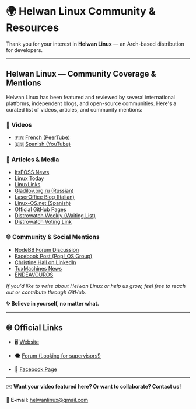# 🌍 Helwan Linux Community & Resources

Thank you for your interest in **Helwan Linux** — an Arch-based distribution for developers.

---

## Helwan Linux — Community Coverage & Mentions

Helwan Linux has been featured and reviewed by several international platforms, independent blogs, and open-source communities. Here's a curated list of videos, articles, and community mentions:

### 🎥 Videos

- 🇫🇷 [French (PeerTube)](https://peertube.pcservice46.fr/w/t4w7FgJXbX94CFoxRpDNcF)
- 🇪🇸 [Spanish (YouTube)](https://www.youtube.com/watch?v=gC157gQ4XaY)

### 📰 Articles & Media

- [ItsFOSS News](https://news.itsfoss.com/helwan-linux/)
- [Linux Today](https://www.linuxtoday.com/blog/helwan-o-s-egypts-all-purpose-linux-distribution/)
- [LinuxLinks](https://www.linuxlinks.com/halwan-arch-based-distro-developers/)
- [Gladilov.org.ru (Russian)](https://gladilov.org.ru/blog/all/new-virtual-os-29-04-2025/)
- [LaserOffice Blog (Italian)](https://www.laseroffice.it/blog/2025/05/19/helwan-os-la-distribuzione-gnu-linux-multiuso-egiziana/)
- [Linux-OS.net (Spanish)](https://linux-os.net/top-nuevas-distros-linux-bsd-a-ser-reconocidas-en-2025-parte-05/)
- [Official GitHub Pages](https://helwan-linux.github.io/helwan-linux/)
- [Distrowatch Weekly (Waiting List)](https://distrowatch.com/weekly.php?issue=20250428#waiting)
- [Distrowatch Voting Link](https://distrowatch.com/dwres.php?resource=links#new)

### 🌐 Community & Social Mentions

- [NodeBB Forum Discussion](https://community.nodebb.org/topic/0ba72d69-b035-40ee-994b-de24fff9f964/helwan-o.s-egypt-s-all-purpose-linux-distribution)
- [Facebook Post (Pop!_OS Group)](https://www.facebook.com/groups/poposlinux/posts/9736730526439215/)
- [Christine Hall on LinkedIn](https://www.linkedin.com/posts/christine-hall-writer_helwan-os-egypts-all-purpose-linux-distribution-activity-7329113784617168896-zGVZ)
- [TuxMachines News](https://news.tuxmachines.org/n/2025/05/01/Halwan_Linux_is_an_Arch_based_distro_for_developers.shtml)
- [ENDEAVOUROS](https://forum.endeavouros.com/t/share-your-desktop-2025/69504/252)

*If you'd like to write about Helwan Linux or help us grow, feel free to reach out or contribute through GitHub.*

**✨ Believe in yourself, no matter what.**

---

## 🌐 Official Links

- 🖥️ [Website](https://helwan-linux.github.io/helwanlinux/index.html)
 
- 🗨️ [Forum (Looking for supervisors!)](https://helwanlinux.createaforum.com/index.php)
  
- 📘 [Facebook Page](https://www.facebook.com/profile.php?id=61571106461288)

---

✉️ **Want your video featured here? Or want to collaborate? Contact us!** 

📧 **E-mail**: [helwanlinux@gmail.com](mailto:helwanlinux@gmail.com)
